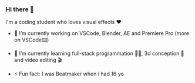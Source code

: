 ### Hi there 👋

I'm a coding student who loves visual effects ❤️

- 🔭 I’m currently working on VSCode, Blender, AE and Premiere Pro (more on VSCode⌨️)

- 🌱 I’m currently learning full-stack programmation 👨‍💻, 3d conception 🥯 and video editing 🎬

- ⚡ Fun fact: I was Beatmaker when i had 16 yo 

